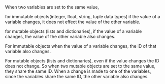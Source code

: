 When two variables are set to the same value, 

for immutable objects(integer, float, string, tuple data types) 
if the value of a variable changes, it does not effect the value of the other variable.

for mutable objects (lists and dictionaries),
if the value of a variable changes, the value of the other variable also changes. 



For immutable objects when the value of a variable changes, the ID of that variable also changes.

For mutable objects (lists and dictionaries), even if the value changes the ID does not change.
So when two mutable objects are set to the same value, they share the same ID. 
When a change is made to one of the variables, since the variables share the same ID, the other variable also changes.  